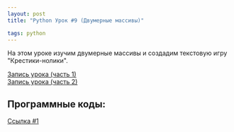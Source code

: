 ```yaml
---
layout: post
title: "Python Урок #9 (Двумерные массивы)"

tags: python
---
```


На этом уроке изучим двумерные массивы и создадим текстовую игру "Крестики-нолики".

[Запись урока (часть 1)](https://us02web.zoom.us/rec/share/3TTzRvYKCWEXWWoCNP1owRE7Qwumy_enfqEiIEMzeT1oBqMdCDnwOUsXYzCJwpXO.TaMSUtutNeJCUk7-)\
[Запись урока (часть 2)](https://us02web.zoom.us/rec/share/cII8HacqYbAF6KDoQKEheSUtAMxnBYhcSxt_Byelb3odxhmkx_3r94IZqrdariq1.es9k0CU5W4yT2bq8)

## Программные коды:
[Cсылка #1](https://repl.it/@JuniorCodeKryla/OughtsAndCrossesinit#main.py)